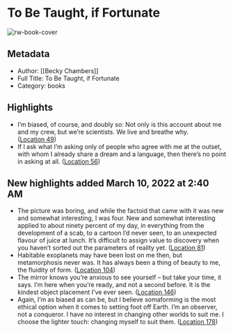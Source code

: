 # To Be Taught, if Fortunate

![rw-book-cover](https://images-na.ssl-images-amazon.com/images/I/51OsU%2B9Ut2L._SL200_.jpg)

## Metadata
- Author: [[Becky Chambers]]
- Full Title: To Be Taught, if Fortunate
- Category: books

## Highlights
- I’m biased, of course, and doubly so: Not only is this account about me and my crew, but we’re scientists. We live and breathe why. ([Location 49](https://readwise.io/to_kindle?action=open&asin=B07N2Z7B6Z&location=49))
- If I ask what I’m asking only of people who agree with me at the outset, with whom I already share a dream and a language, then there’s no point in asking at all. ([Location 56](https://readwise.io/to_kindle?action=open&asin=B07N2Z7B6Z&location=56))
## New highlights added March 10, 2022 at 2:40 AM
- The picture was boring, and while the factoid that came with it was new and somewhat interesting, I was four. New and somewhat interesting applied to about ninety percent of my day, in everything from the development of a scab, to a cartoon I’d never seen, to an unexpected flavour of juice at lunch. It’s difficult to assign value to discovery when you haven’t sorted out the parameters of reality yet. ([Location 81](https://readwise.io/to_kindle?action=open&asin=B07N2Z7B6Z&location=81))
- Habitable exoplanets may have been lost on me then, but metamorphosis never was. It has always been a thing of beauty to me, the fluidity of form. ([Location 104](https://readwise.io/to_kindle?action=open&asin=B07N2Z7B6Z&location=104))
- The mirror knows you’re anxious to see yourself – but take your time, it says. I’m here when you’re ready, and not a second before. It is the kindest object placement I’ve ever seen. ([Location 146](https://readwise.io/to_kindle?action=open&asin=B07N2Z7B6Z&location=146))
- Again, I’m as biased as can be, but I believe somaforming is the most ethical option when it comes to setting foot off Earth. I’m an observer, not a conqueror. I have no interest in changing other worlds to suit me. I choose the lighter touch: changing myself to suit them. ([Location 178](https://readwise.io/to_kindle?action=open&asin=B07N2Z7B6Z&location=178))
